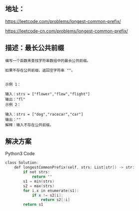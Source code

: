 ## 地址：

https://leetcode.com/problems/longest-common-prefix/

https://leetcode-cn.com/problems/longest-common-prefix/



## 描述：最长公共前缀

```
编写一个函数来查找字符串数组中的最长公共前缀。

如果不存在公共前缀，返回空字符串 ""。

 
示例 1：

输入：strs = ["flower","flow","flight"]
输出："fl"
示例 2：

输入：strs = ["dog","racecar","car"]
输出：""
解释：输入不存在公共前缀。

```

## 解决方案

Python3 Code

```c
class Solution:
    def longestCommonPrefix(self, strs: List[str]) -> str:
        if not strs:
            return ""
        s1 = min(strs)
        s2 = max(strs)
        for i,x in enumerate(s1):
            if x != s2[i]:
                return s2[:i]
        return s1
```

